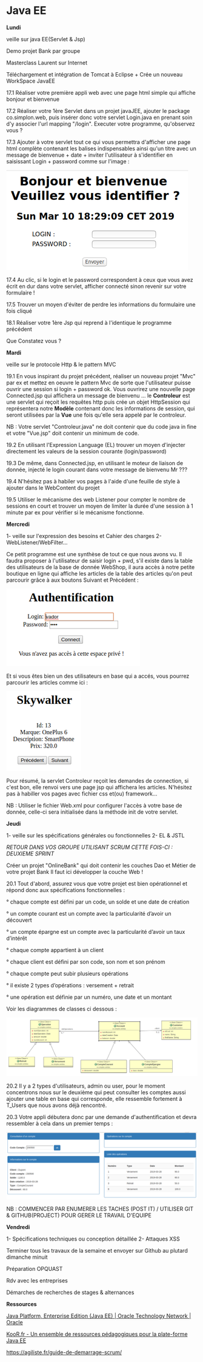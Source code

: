 Java EE
===

**Lundi**

veille sur java EE(Servlet & Jsp)

Demo projet Bank par groupe

Masterclass Laurent sur Internet

Téléchargement et intégration de Tomcat à Eclipse + Crée un nouveau WorkSpace JavaEE

17.1 Réaliser votre première appli web avec une page html simple qui affiche bonjour et bienvenue

17.2 Réaliser votre 1ère Servlet dans un projet javaJEE, ajouter le package co.simplon.web, puis insérer donc votre servlet Login.java en prenant soin d'y associer l'url mapping "/login". Executer votre programme, qu'observez vous ?

17.3 Ajouter à votre servlet tout ce qui vous permettra d'afficher une page html complète contenant les balises indispensables ainsi qu'un titre avec un message de bienvenue + date + inviter l'utilisateur à s'identifier en saisissant Login + password comme sur l'image :

 ![center](/log.png)

17.4 Au clic, si le login et le password correspondent à ceux que vous avez écrit en dur dans votre servlet, afficher connecté sinon revenir sur votre formulaire !

17.5 Trouver un moyen d'éviter de perdre les informations du formulaire une fois cliqué

18.1 Réaliser votre 1ère Jsp qui reprend à l'identique le programme précédent

Que Constatez vous ?

**Mardi**

veille sur le protocole Http & le pattern MVC

19.1 En vous inspirant du projet précédent, réaliser un nouveau projet "Mvc" par ex et mettez en oeuvre le pattern Mvc de sorte que l'utilisateur puisse ouvrir une session si login + password ok. Vous ouvrirez une nouvelle page Connected.jsp qui affichera un message de bienvenu ...
le **Controleur** est une servlet qui reçoit les requêtes http puis crée un objet HttpSession qui représentera notre **Modèle** contenant donc les informations de session, qui seront utilisées par la **Vue** une fois qu'elle sera appelé par le controleur.

NB : Votre servlet "Controleur.java" ne doit contenir que du code java in fine et votre "Vue.jsp" doit contenir un minimum de code.

19.2 En utilisant l'Expression Language (EL) trouver un moyen d'injecter directement les valeurs de la session courante (login/password)

19.3 De même, dans Connected.jsp, en utilisant le moteur de liaison de donnée, injecté le login courant dans votre message de bienvenu Mr ???

19.4 N'hésitez pas à habiler vos pages à l'aide d'une feuille de style à ajouter dans le WebContent du projet

19.5 Utiliser le mécanisme des web Listener pour compter le nombre de sessions en court et trouver un moyen de limiter la durée d'une session à 1 minute par ex pour vérifier si le mécanisme fonctionne.

**Mercredi**

1- veille sur l'expression des besoins et Cahier des charges
2- WebListener/WebFilter...

Ce petit programme est une synthèse de tout ce que nous avons vu. Il faudra proposer à l'utilisateur de saisir login + pwd, s'il existe dans la table des utilisateurs de la base de donnée WebShop, il aura accès à notre petite boutique en ligne qui affiche les articles de la table des articles qu'on peut parcourir grâce à aux boutons Suivant et Précédent :

 ![center](/badlog.png)
 
 Et si vous êtes bien un des utilisateurs en base qui a accés, vous pourrez parcourir les articles comme ici :
 
 ![center](/panier.png)


Pour résumé, la servlet Controleur reçoit les demandes de connection, si c'est bon, elle renvoi vers une page jsp qui affichera les articles.
N'hésitez pas à habiller vos pages avec fichier css et(ou) framework...

NB : Utiliser le fichier Web.xml pour configurer l'accès à votre base de donnée, celle-ci sera initialisée dans la méthode init de votre servlet.

**Jeudi**

1- veille sur les spécifications générales ou fonctionnelles
2- EL & JSTL

*RETOUR DANS VOS GROUPE UTILISANT SCRUM CETTE FOIS-CI : DEUXIEME SPRINT*

Créer un projet "OnlineBank" qui doit contenir les couches Dao et Métier de votre projet Bank
Il faut ici développer la couche Web !

20.1 Tout d'abord, assurez vous que votre projet est bien opérationnel et répond donc aux spécifications fonctionnelles :

° chaque compte est défini par un code, un solde et une date de création

° un compte courant est un compte avec la particularité d’avoir un découvert

° un compte épargne est un compte avec la particularité d’avoir un taux d’intérêt

° chaque compte appartient à un client

° chaque client est défini par son code, son nom et son prénom

° chaque compte peut subir plusieurs opérations

° il existe 2 types d’opérations : versement + retrait

° une opération est définie par un numéro, une date et un montant

Voir les diagrammes de classes ci dessous :

![center](/diagram.png)

20.2 Il y a 2 types d'utilisateurs, admin ou user, pour le moment concentrons nous sur le deuxième qui peut consulter les comptes aussi ajouter une table en base qui corresponde, elle ressemble fortement à T_Users que nous avons déjà rencontré.

20.3 Votre appli débutera donc par une demande d'authentification et devra ressembler à cela dans un premier temps :

![center](/onlineBank.png)

NB : COMMENCER PAR ENUMERER LES TACHES (POST IT) / UTILISER GIT & GITHUB(PROJECT) POUR GERER LE TRAVAIL D'EQUIPE

**Vendredi**

1- Spécifications techniques ou conception détaillée
2- Attaques XSS

Terminer tous les travaux de la semaine et envoyer sur Github au plutard dimanche minuit

Préparation OPQUAST

Rdv avec les entreprises

Démarches de recherches de stages & alternances

**Ressources**

[Java Platform, Enterprise Edition (Java EE) \| Oracle Technology Network | Oracle](https://www.oracle.com/technetwork/java/javaee/overview/index.html)

[KooR.fr - Un ensemble de ressources pédagogiques pour la plate-forme Java EE](http://koor.fr/Java/JavaEE.wp)

https://agiliste.fr/guide-de-demarrage-scrum/

